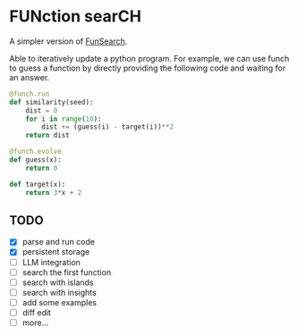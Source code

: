 # FUNction searCH

A simpler version of [FunSearch](https://github.com/google-deepmind/funsearch).

Able to iteratively update a python program.
For example, we can use funch to guess a function
by directly providing the following code and waiting for an answer.

```python
@funch.run
def similarity(seed):
    dist = 0
    for i in range(10):
        dist += (guess(i) - target(i))**2
    return dist

@funch.evolve
def guess(x):
    return 0

def target(x):
    return 3*x + 2
```

## TODO

- [x] parse and run code
- [x] persistent storage
- [ ] LLM integration
- [ ] search the first function
- [ ] search with islands
- [ ] search with insights
- [ ] add some examples
- [ ] diff edit
- [ ] more...

